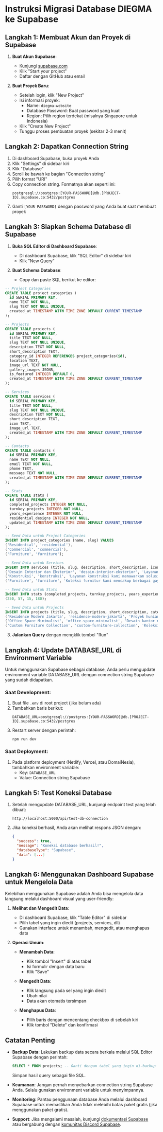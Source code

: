 # Instruksi Migrasi Database DIEGMA ke Supabase

## Langkah 1: Membuat Akun dan Proyek di Supabase

1. **Buat Akun Supabase**:
   - Kunjungi [supabase.com](https://supabase.com)
   - Klik "Start your project"
   - Daftar dengan GitHub atau email

2. **Buat Proyek Baru**:
   - Setelah login, klik "New Project"
   - Isi informasi proyek:
     - Name: `diegma-website`
     - Database Password: Buat password yang kuat
     - Region: Pilih region terdekat (misalnya Singapore untuk Indonesia)
   - Klik "Create New Project"
   - Tunggu proses pembuatan proyek (sekitar 2-3 menit)

## Langkah 2: Dapatkan Connection String

1. Di dashboard Supabase, buka proyek Anda
2. Klik "Settings" di sidebar kiri
3. Klik "Database"
4. Scroll ke bawah ke bagian "Connection string"
5. Pilih format "URI"
6. Copy connection string. Formatnya akan seperti ini:
   ```
   postgresql://postgres:[YOUR-PASSWORD]@db.[PROJECT-ID].supabase.co:5432/postgres
   ```
7. Ganti `[YOUR-PASSWORD]` dengan password yang Anda buat saat membuat proyek

## Langkah 3: Siapkan Schema Database di Supabase

1. **Buka SQL Editor di Dashboard Supabase**:
   - Di dashboard Supabase, klik "SQL Editor" di sidebar kiri
   - Klik "New Query"

2. **Buat Schema Database**:
   - Copy dan paste SQL berikut ke editor:

```sql
-- Project Categories
CREATE TABLE project_categories (
  id SERIAL PRIMARY KEY,
  name TEXT NOT NULL,
  slug TEXT NOT NULL UNIQUE,
  created_at TIMESTAMP WITH TIME ZONE DEFAULT CURRENT_TIMESTAMP
);

-- Projects
CREATE TABLE projects (
  id SERIAL PRIMARY KEY,
  title TEXT NOT NULL,
  slug TEXT NOT NULL UNIQUE,
  description TEXT NOT NULL,
  short_description TEXT,
  category_id INTEGER REFERENCES project_categories(id),
  location TEXT,
  image_url TEXT NOT NULL,
  gallery_images JSONB,
  is_featured INTEGER DEFAULT 0,
  created_at TIMESTAMP WITH TIME ZONE DEFAULT CURRENT_TIMESTAMP
);

-- Services
CREATE TABLE services (
  id SERIAL PRIMARY KEY,
  title TEXT NOT NULL,
  slug TEXT NOT NULL UNIQUE,
  description TEXT NOT NULL,
  short_description TEXT,
  icon TEXT,
  image_url TEXT,
  created_at TIMESTAMP WITH TIME ZONE DEFAULT CURRENT_TIMESTAMP
);

-- Contacts
CREATE TABLE contacts (
  id SERIAL PRIMARY KEY,
  name TEXT NOT NULL,
  email TEXT NOT NULL,
  phone TEXT,
  message TEXT NOT NULL,
  created_at TIMESTAMP WITH TIME ZONE DEFAULT CURRENT_TIMESTAMP
);

-- Stats
CREATE TABLE stats (
  id SERIAL PRIMARY KEY,
  completed_projects INTEGER NOT NULL,
  turnkey_projects INTEGER NOT NULL,
  years_experience INTEGER NOT NULL,
  residential_designs INTEGER NOT NULL,
  updated_at TIMESTAMP WITH TIME ZONE DEFAULT CURRENT_TIMESTAMP
);

-- Seed Data untuk Project Categories
INSERT INTO project_categories (name, slug) VALUES
('Residential', 'residential'),
('Commercial', 'commercial'),
('Furniture', 'furniture');

-- Seed Data untuk Services
INSERT INTO services (title, slug, description, short_description, icon, image_url) VALUES
('Desain Interior dan Eksterior', 'desain-interior-eksterior', 'Layanan desain interior dan eksterior kami mencakup konsultasi menyeluruh, perencanaan ruang, dan implementasi desain yang memadukan estetika dan fungsionalitas. Tim desainer berpengalaman kami akan bekerja sama dengan Anda untuk menciptakan ruang yang mencerminkan gaya dan kebutuhan unik Anda.', 'Transformasi ruang Anda menjadi karya seni yang fungsional dan nyaman ditinggali', 'fas fa-drafting-compass', '/images/services/desain-interior-eksterior.jpg'),
('Konstruksi', 'konstruksi', 'Layanan konstruksi kami menawarkan solusi end-to-end untuk proyek pembangunan dan renovasi. Dengan tim ahli bangunan dan pengalaman bertahun-tahun, kami menangani semua aspek konstruksi dari awal hingga akhir, memastikan proyek selesai tepat waktu dan sesuai anggaran.', 'Wujudkan desain impian Anda dengan layanan konstruksi berkualitas tinggi', 'fas fa-hammer', '/images/services/konstruksi.jpg'),
('Furniture', 'furniture', 'Koleksi furnitur kami mencakup berbagai gaya, dari klasik hingga kontemporer, dengan fokus pada kualitas dan desain yang timeless. Setiap produk dipilih dengan cermat untuk memastikan kenyamanan, daya tahan, dan nilai estetika yang tinggi bagi ruang Anda.', 'Lengkapi ruang Anda dengan furnitur berkualitas tinggi dan desain eksklusif', 'fas fa-couch', '/images/services/furniture.jpg');

-- Seed Data untuk Stats
INSERT INTO stats (completed_projects, turnkey_projects, years_experience, residential_designs) VALUES
(250, 57, 15, 180);

-- Seed Data untuk Projects
INSERT INTO projects (title, slug, description, short_description, category_id, location, image_url, gallery_images, is_featured) VALUES
('Residence Modern Jakarta', 'residence-modern-jakarta', 'Proyek hunian modern di Jakarta dengan konsep open space yang memadukan elemen alam dan desain kontemporer. Menggunakan material berkualitas tinggi dan pencahayaan alami yang maksimal untuk menciptakan ruang yang nyaman dan elegan.', 'Hunian modern dengan sentuhan alam di jantung kota Jakarta', 1, 'Jakarta Selatan', '/images/projects/residence-modern-jakarta.jpg', '["images/projects/residence-modern-jakarta-1.jpg", "/images/projects/residence-modern-jakarta-2.jpg"]', 1),
('Office Space Minimalist', 'office-space-minimalist', 'Desain kantor minimalis yang mengutamakan produktivitas dan kesejahteraan karyawan. Layout yang efisien dengan area kolaborasi dan ruang privat yang seimbang, dilengkapi dengan furniture ergonomis dan pencahayaan yang optimal.', 'Ruang kerja modern yang meningkatkan produktivitas dan kenyamanan', 2, 'Jakarta Pusat', '/images/projects/office-space-minimalist.jpg', '["images/projects/office-space-minimalist-1.jpg", "/images/projects/office-space-minimalist-2.jpg"]', 1),
('Custom Furniture Collection', 'custom-furniture-collection', 'Koleksi furnitur custom yang dirancang khusus untuk melengkapi interior hunian mewah. Setiap piece dibuat dengan keahlian tinggi dan material premium, menciptakan harmoni antara fungsi dan estetika.', 'Furnitur eksklusif yang dirancang khusus untuk kebutuhan unik Anda', 3, 'Bandung', '/images/projects/custom-furniture-collection.jpg', '["images/projects/custom-furniture-collection-1.jpg", "/images/projects/custom-furniture-collection-2.jpg"]', 1);
```

3. **Jalankan Query** dengan mengklik tombol "Run"

## Langkah 4: Update DATABASE_URL di Environment Variable

Untuk menggunakan Supabase sebagai database, Anda perlu mengupdate environment variable DATABASE_URL dengan connection string Supabase yang sudah didapatkan.

### Saat Development:

1. Buat file `.env` di root project (jika belum ada)
2. Tambahkan baris berikut:
   ```
   DATABASE_URL=postgresql://postgres:[YOUR-PASSWORD]@db.[PROJECT-ID].supabase.co:5432/postgres
   ```
3. Restart server dengan perintah:
   ```
   npm run dev
   ```

### Saat Deployment:

1. Pada platform deployment (Netlify, Vercel, atau DomaiNesia), tambahkan environment variable:
   - Key: `DATABASE_URL`
   - Value: Connection string Supabase

## Langkah 5: Test Koneksi Database

1. Setelah mengupdate DATABASE_URL, kunjungi endpoint test yang telah dibuat:
   ```
   http://localhost:5000/api/test-db-connection
   ```

2. Jika koneksi berhasil, Anda akan melihat respons JSON dengan:
   ```json
   {
     "success": true,
     "message": "Koneksi database berhasil!",
     "databaseType": "Supabase",
     "data": [...]
   }
   ```

## Langkah 6: Menggunakan Dashboard Supabase untuk Mengelola Data

Kelebihan menggunakan Supabase adalah Anda bisa mengelola data langsung melalui dashboard visual yang user-friendly:

1. **Melihat dan Mengedit Data**:
   - Di dashboard Supabase, klik "Table Editor" di sidebar
   - Pilih tabel yang ingin diedit (projects, services, dll)
   - Gunakan interface untuk menambah, mengedit, atau menghapus data

2. **Operasi Umum**:

   - **Menambah Data**:
     - Klik tombol "Insert" di atas tabel
     - Isi formulir dengan data baru
     - Klik "Save"

   - **Mengedit Data**:
     - Klik langsung pada sel yang ingin diedit
     - Ubah nilai
     - Data akan otomatis tersimpan

   - **Menghapus Data**:
     - Pilih baris dengan mencentang checkbox di sebelah kiri
     - Klik tombol "Delete" dan konfirmasi

## Catatan Penting

- **Backup Data**: Lakukan backup data secara berkala melalui SQL Editor Supabase dengan perintah:
  ```sql
  SELECT * FROM projects; -- Ganti dengan tabel yang ingin di-backup
  ```
  Simpan hasil query sebagai file SQL.

- **Keamanan**: Jangan pernah menyebarkan connection string Supabase Anda. Selalu gunakan environment variable untuk menyimpannya.

- **Monitoring**: Pantau penggunaan database Anda melalui dashboard Supabase untuk memastikan Anda tidak melebihi batas paket gratis (jika menggunakan paket gratis).

- **Support**: Jika mengalami masalah, kunjungi [dokumentasi Supabase](https://supabase.com/docs) atau bergabung dengan [komunitas Discord Supabase](https://discord.supabase.com).